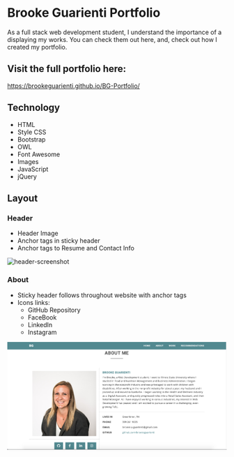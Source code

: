 # Brooke Guarienti Portfolio
As a full stack web development student, I understand the importance of a displaying my works. You can check them out here, and, check out how I created my portfolio.


## Visit the full portfolio here:
https://brookeguarienti.github.io/BG-Portfolio/

## Technology
* HTML 
* Style CSS
* Bootstrap 
* OWL
* Font Awesome 
* Images
* JavaScript
* jQuery 

## Layout
### Header
* Header Image 
* Anchor tags in sticky header
* Anchor tags to Resume and Contact Info

![header-screenshot](assets/img/Screenshots/Header.png)

### About 
* Sticky header follows throughout website with anchor tags
* Icons links:
    * GitHub Repository
    * FaceBook 
    * LinkedIn 
    * Instagram

![about-screenshot](assets/img/Screenshots/About.png)